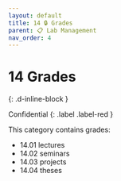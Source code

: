 ```yaml
---
layout: default
title: 14 🔒 Grades
parent: 📋 Lab Management
nav_order: 4
---
```


# 14 Grades
{: .d-inline-block }

Confidential
{: .label .label-red }

This category contains grades:

- 14.01 lectures
- 14.02 seminars
- 14.03 projects
- 14.04 theses
